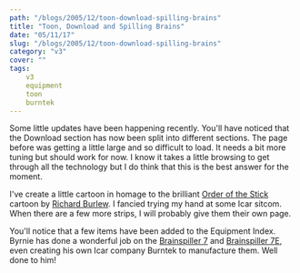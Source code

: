```yaml
---
path: "/blogs/2005/12/toon-download-spilling-brains"
title: "Toon, Download and Spilling Brains"
date: "05/11/17"
slug: "/blogs/2005/12/toon-download-spilling-brains"
category: "v3"
cover: ""
tags:
    v3
    equipment
    toon
    burntek
---
```


Some little updates have been happening recently. You'll have noticed that the Download section has now been split into different sections. The page before was getting a little large and so difficult to load. It needs a bit more tuning but should work for now. I know it takes a little browsing to get through all the technology but I do think that this is the best answer for the moment.

I've create a little cartoon in homage to the brilliant [Order of the Stick](http://www.giantitp.com/cgi-bin/GiantITP/ootscript) cartoon by [Richard Burlew](http://www.giantitp.com/index.html). I fancied trying my hand at some Icar sitcom. When there are a few more strips, I will probably give them their own page.

You'll notice that a few items have been added to the Equipment Index. Byrnie has done a wonderful job on the [Brainspiller 7](http://www.icar.co.uk/pics/game/equipment/brainspiller7.jpg) and [Brainspiller 7E](http://www.icar.co.uk/pics/game/equipment/brainspiller7e.jpg), even creating his own Icar company Burntek to manufacture them. Well done to him!